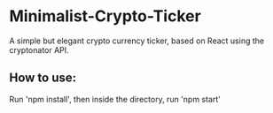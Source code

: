 # Minimalist-Crypto-Ticker

A simple but elegant crypto currency ticker, based on React using the cryptonator API.

## How to use:

Run 'npm install', then inside the directory, run 'npm start'

